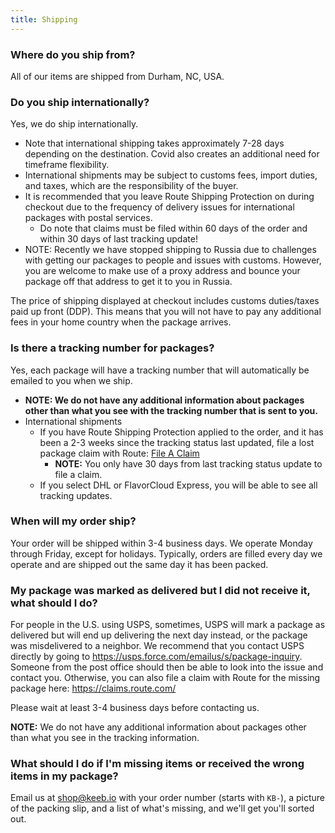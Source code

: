 ```yaml
---
title: Shipping
---
```


### Where do you ship from?

All of our items are shipped from Durham, NC, USA.

### Do you ship internationally?

Yes, we do ship internationally.

+ Note that international shipping takes approximately 7-28 days depending on the destination. Covid also creates an additional need for timeframe flexibility.
+ International shipments may be subject to customs fees, import duties, and taxes, which are the responsibility of the buyer.
+ It is recommended that you leave Route Shipping Protection on during checkout due to the frequency of delivery issues for international packages with postal services.
    + Do note that claims must be filed within 60 days of the order and within 30 days of last tracking update!
+ NOTE: Recently we have stopped shipping to Russia due to challenges with getting our packages to people and issues with customs. However, you are welcome to make use of a proxy address and bounce your package off that address to get it to you in Russia.

The price of shipping displayed at checkout includes customs duties/taxes paid up front (DDP). This means that you will not have to pay any additional fees in your home country when the package arrives.

### Is there a tracking number for packages?

Yes, each package will have a tracking number that will automatically be emailed to you when we ship.

+ **NOTE: We do not have any additional information about packages other than what you see with the tracking number that is sent to you.**
+ International shipments
    + If you have Route Shipping Protection applied to the order, and it has been a 2-3 weeks since the tracking status last updated, file a lost package claim with Route: [File A Claim](https://claims.route.com/)
        + **NOTE:** You only have 30 days from last tracking status update to file a claim.
    + If you select DHL or FlavorCloud Express, you will be able to see all tracking updates.

### When will my order ship?

Your order will be shipped within 3-4 business days. We operate Monday through Friday, except for holidays. Typically, orders are filled every day we operate and are shipped out the same day it has been packed.

### My package was marked as delivered but I did not receive it, what should I do?

For people in the U.S. using USPS, sometimes, USPS will mark a package as delivered but will end up delivering the next day instead, or the package was misdelivered to a neighbor. We recommend that you contact USPS directly by going to https://usps.force.com/emailus/s/package-inquiry. Someone from the post office should then be able to look into the issue and contact you. Otherwise, you can also file a claim with Route for the missing package here: https://claims.route.com/

Please wait at least 3-4 business days before contacting us.

**NOTE:** We do not have any additional information about packages other than what you see in the tracking information.

### What should I do if I'm missing items or received the wrong items in my package?

Email us at shop@keeb.io with your order number (starts with `KB-`), a picture of the packing slip, and a list of what's missing, and we'll get you'll sorted out.
